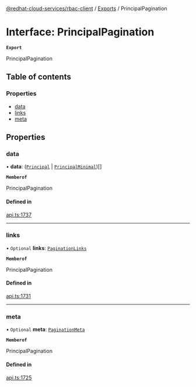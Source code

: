 [@redhat-cloud-services/rbac-client](../README.md) / [Exports](../modules.md) / PrincipalPagination

# Interface: PrincipalPagination

**`Export`**

PrincipalPagination

## Table of contents

### Properties

- [data](PrincipalPagination.md#data)
- [links](PrincipalPagination.md#links)
- [meta](PrincipalPagination.md#meta)

## Properties

### data

• **data**: ([`Principal`](Principal.md) \| [`PrincipalMinimal`](PrincipalMinimal.md))[]

**`Memberof`**

PrincipalPagination

#### Defined in

[api.ts:1737](https://github.com/RedHatInsights/javascript-clients/blob/main/packages/rbac/api.ts#L1737)

___

### links

• `Optional` **links**: [`PaginationLinks`](PaginationLinks.md)

**`Memberof`**

PrincipalPagination

#### Defined in

[api.ts:1731](https://github.com/RedHatInsights/javascript-clients/blob/main/packages/rbac/api.ts#L1731)

___

### meta

• `Optional` **meta**: [`PaginationMeta`](PaginationMeta.md)

**`Memberof`**

PrincipalPagination

#### Defined in

[api.ts:1725](https://github.com/RedHatInsights/javascript-clients/blob/main/packages/rbac/api.ts#L1725)
